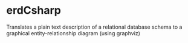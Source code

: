 # erdCsharp
Translates a plain text description of a relational database schema to a graphical entity-relationship diagram (using graphviz)
